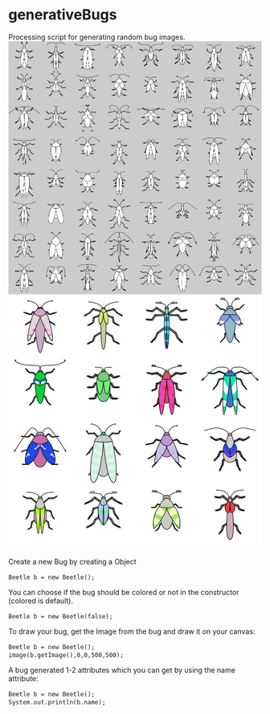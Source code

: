 # generativeBugs
Processing script for generating random bug images.
![generated bugs](exampleImages/beetles.png)
![generated colored bugs](exampleImages/colored.png)

Create a new Bug by creating a Object
```
Beetle b = new Beetle();
```

You can choose if the bug should be colored or not in the constructor (colored is default).
```
Beetle b = new Beetle(false);
```

To draw your bug, get the Image from the bug and draw it on your canvas:
```
Beetle b = new Beetle();
image(b.getImage(),0,0,500,500);
```

A bug generated 1-2 attributes which you can get by using the name attribute:
```
Beetle b = new Beetle();
System.out.println(b.name);
```
